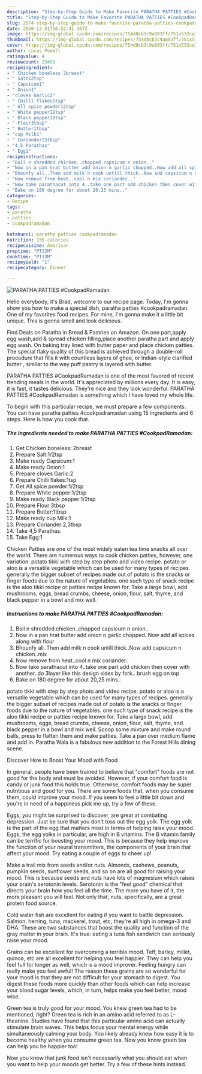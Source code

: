 ```yaml
---
description: "Step-by-Step Guide to Make Favorite PARATHA PATTIES #CookpadRamadan"
title: "Step-by-Step Guide to Make Favorite PARATHA PATTIES #CookpadRamadan"
slug: 2574-step-by-step-guide-to-make-favorite-paratha-patties-cookpadramadan
date: 2020-12-31T16:52:41.167Z
image: https://img-global.cpcdn.com/recipes/754d8cb3c9a803ff/751x532cq70/paratha-patties-cookpadramadan-recipe-main-photo.jpg
thumbnail: https://img-global.cpcdn.com/recipes/754d8cb3c9a803ff/751x532cq70/paratha-patties-cookpadramadan-recipe-main-photo.jpg
cover: https://img-global.cpcdn.com/recipes/754d8cb3c9a803ff/751x532cq70/paratha-patties-cookpadramadan-recipe-main-photo.jpg
author: Lucas Powell
ratingvalue: 4
reviewcount: 23493
recipeingredient:
- " Chicken boneless 2breast"
- " Salt12tsp"
- " Capsicum1"
- " Onion1"
- "cloves Garlic2"
- " Chilli flakes1tsp"
- " All spice powder12tsp"
- " White pepper12tsp"
- " Black pepper12tsp"
- " Flour3tbsp"
- " Butter1tbsp"
- "cup Milk1"
- " Coriander23tbsp"
- "4,5 Parathas"
- " Egg1"
recipeinstructions:
- "Boil n shredded chicken..chopped capsicum n onion.."
- "Now in a pan hrat butter add onion n garlic chopped..Now add all spices along with flour"
- "Bhounfy all..Then add milk n cook untill thick..Now add capsicum n chicken..mix"
- "Now remove from heat..cool n mix coriander.."
- "Now take parathacut into 4..take one part add chicken then cover with another..do 3layer like this design sides by fork.. brush egg on top"
- "Bake on 180 degree for about 20,25 mins.."
categories:
- Recipe
tags:
- paratha
- patties
- cookpadramadan

katakunci: paratha patties cookpadramadan 
nutrition: 155 calories
recipecuisine: American
preptime: "PT32M"
cooktime: "PT33M"
recipeyield: "1"
recipecategory: Dinner

---
```



![PARATHA PATTIES #CookpadRamadan](https://img-global.cpcdn.com/recipes/754d8cb3c9a803ff/751x532cq70/paratha-patties-cookpadramadan-recipe-main-photo.jpg)

Hello everybody, it's Brad, welcome to our recipe page. Today, I'm gonna show you how to make a special dish, paratha patties #cookpadramadan. One of my favorites food recipes. For mine, I'm gonna make it a little bit unique. This is gonna smell and look delicious.

Find Deals on Paratha in Bread &amp; Pastries on Amazon. On one part,apply egg wash,add &amp; spread chicken filling,place another paratha part and apply egg wash. On baking tray lined with butter paper and place chicken patties. The special flaky quality of this bread is achieved through a double-roll procedure that fills it with countless layers of ghee, or Indian-style clarified butter , similar to the way puff pastry is layered with butter.

PARATHA PATTIES #CookpadRamadan is one of the most favored of recent trending meals in the world. It's appreciated by millions every day. It is easy, it is fast, it tastes delicious. They're nice and they look wonderful. PARATHA PATTIES #CookpadRamadan is something which I have loved my whole life.


To begin with this particular recipe, we must prepare a few components. You can have paratha patties #cookpadramadan using 15 ingredients and 6 steps. Here is how you cook that.

<!--inarticleads1-->

##### The ingredients needed to make PARATHA PATTIES #CookpadRamadan:

1. Get  Chicken boneless: 2breast
1. Prepare  Salt:1/2tsp
1. Make ready  Capsicum:1
1. Make ready  Onion:1
1. Prepare cloves Garlic:2
1. Prepare  Chilli flakes:1tsp
1. Get  All spice powder:1/2tsp
1. Prepare  White pepper:1/2tsp
1. Make ready  Black pepper:1/2tsp
1. Prepare  Flour:3tbsp
1. Prepare  Butter:1tbsp
1. Make ready cup Milk:1
1. Prepare  Coriander:2,3tbsp
1. Take 4,5 Parathas:
1. Take  Egg:1


Chicken Patties are one of the most widely eaten tea time snacks all over the world. There are numerous ways to cook chicken patties, however, one variation. potato tikki with step by step photo and video recipe. potato or aloo is a versatile vegetable which can be used for many types of recipes. generally the bigger subset of recipes made out of potato is the snacks or finger foods due to the nature of vegetables. one such type of snack recipe is the aloo tikki recipe or patties recipe known for. Take a large bowl, add mushrooms, eggs, bread crumbs, cheese, onion, flour, salt, thyme, and black pepper in a bowl and mix well. 

<!--inarticleads2-->

##### Instructions to make PARATHA PATTIES #CookpadRamadan:

1. Boil n shredded chicken..chopped capsicum n onion..
1. Now in a pan hrat butter add onion n garlic chopped..Now add all spices along with flour
1. Bhounfy all..Then add milk n cook untill thick..Now add capsicum n chicken..mix
1. Now remove from heat..cool n mix coriander..
1. Now take parathacut into 4..take one part add chicken then cover with another..do 3layer like this design sides by fork.. brush egg on top
1. Bake on 180 degree for about 20,25 mins..


potato tikki with step by step photo and video recipe. potato or aloo is a versatile vegetable which can be used for many types of recipes. generally the bigger subset of recipes made out of potato is the snacks or finger foods due to the nature of vegetables. one such type of snack recipe is the aloo tikki recipe or patties recipe known for. Take a large bowl, add mushrooms, eggs, bread crumbs, cheese, onion, flour, salt, thyme, and black pepper in a bowl and mix well. Scoop some mixture and make round balls, press to flatten them and make patties. Take a pan over medium flame and add in. Paratha Wala is a fabulous new addition to the Forest Hills dining scene. 

Discover How to Boost Your Mood with Food


In general, people have been trained to believe that "comfort" foods are not good for the body and must be avoided. However, if your comfort food is candy or junk food this holds true. Otherwise, comfort foods may be super nutritious and good for you. There are some foods that, when you consume them, could improve your mood. If you seem to feel a little bit down and you're in need of a happiness pick me up, try a few of these.

Eggs, you might be surprised to discover, are great at combating depression. Just be sure that you don't toss out the egg yolk. The egg yolk is the part of the egg that matters most in terms of helping raise your mood. Eggs, the egg yolks in particular, are high in B vitamins. The B vitamin family can be terrific for boosting your mood. This is because they help improve the function of your neural transmitters, the components of your brain that affect your mood. Try eating a couple of eggs to cheer up!

Make a trail mix from seeds and/or nuts. Almonds, cashews, peanuts, pumpkin seeds, sunflower seeds, and so on are all good for raising your mood. This is because seeds and nuts have lots of magnesium which raises your brain's serotonin levels. Serotonin is the "feel good" chemical that directs your brain how you feel all the time. The more you have of it, the more pleasant you will feel. Not only that, nuts, specifically, are a great protein food source.

Cold water fish are excellent for eating if you want to battle depression. Salmon, herring, tuna, mackerel, trout, etc, they're all high in omega-3 and DHA. These are two substances that boost the quality and function of the gray matter in your brain. It's true: eating a tuna fish sandwich can seriously raise your mood. 

Grains can be excellent for overcoming a terrible mood. Teff, barley, millet, quinoa, etc are all excellent for helping you feel happier. They can help you feel full for longer as well, which is a mood improver. Feeling hungry can really make you feel awful! The reason these grains are so wonderful for your mood is that they are not difficult for your stomach to digest. You digest these foods more quickly than other foods which can help increase your blood sugar levels, which, in turn, helps make you feel better, mood wise.

Green tea is truly good for your mood. You knew green tea had to be mentioned, right? Green tea is rich in an amino acid referred to as L-theanine. Studies have found that this particular amino acid can actually stimulate brain waves. This helps focus your mental energy while simultaneously calming your body. You likely already knew how easy it is to become healthy when you consume green tea. Now you know green tea can help you be happier too!

Now you know that junk food isn't necessarily what you should eat when you want to help your moods get better. Try  a few  of  these  hints  instead.

